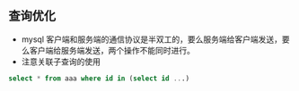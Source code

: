 ## 查询优化
* mysql 客户端和服务端的通信协议是半双工的，要么服务端给客户端发送，要么客户端给服务端发送，两个操作不能同时进行。
* 注意关联子查询的使用
```sql
select * from aaa where id in (select id ...)
```
